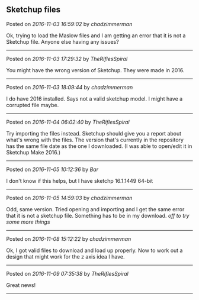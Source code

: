 ## Sketchup files
Posted on *2016-11-03 16:59:02* by *chadzimmerman*

Ok, trying to load the Maslow files and I am getting an error that it is not a Sketchup file.  Anyone else having any issues?

---

Posted on *2016-11-03 17:29:32* by *TheRiflesSpiral*

You might have the wrong version of Sketchup. They were made in 2016.

---

Posted on *2016-11-03 18:09:44* by *chadzimmerman*

I do have 2016 installed.  Says not a valid sketchup model.  I might have a corrupted file maybe.

---

Posted on *2016-11-04 06:02:40* by *TheRiflesSpiral*

Try importing the files instead. Sketchup should give you a report about what's wrong with the files. The version that's currently in the repository has the same file date as the one I downloaded. (I was able to open/edit it in Sketchup Make 2016.)

---

Posted on *2016-11-05 10:12:36* by *Bar*

I don't know if this helps, but I have sketchp 16.1.1449 64-bit

---

Posted on *2016-11-05 14:59:03* by *chadzimmerman*

Odd, same version.  Tried opening and importing and I get the same error that it is not a sketchup file.  Something has to be in my download.  *off to try some more things*

---

Posted on *2016-11-08 15:12:22* by *chadzimmerman*

Ok, I got valid files to download and load up properly.  Now to work out a design that might work for the z axis idea I have.

---

Posted on *2016-11-09 07:35:38* by *TheRiflesSpiral*

Great news!

---

